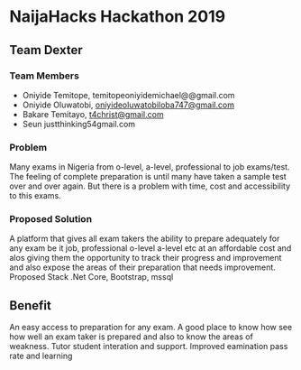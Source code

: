 # NaijaHacks Hackathon 2019
## Team Dexter
### Team Members
- Oniyide Temitope, temitopeoniyidemichael@@gmail.com  
- Oniyide Oluwatobi, oniyideoluwatobiloba747@gmail.com
- Bakare Temitayo, t4christ@gmail.com
- Seun             justthinking54gmail.com

### Problem
Many exams in Nigeria from o-level, a-level, professional to job exams/test. The feeling of complete preparation is until many have taken a sample test over and over again. But there is a problem with time, cost and accessibility to this exams.  

### Proposed Solution

A platform that gives all exam takers the ability to prepare adequately for any exam be it job, professional o-level a-level  etc at an affordable cost and alos giving them the opportunity to track their progress and improvement and also expose the areas of their preparation that needs improvement.
Proposed Stack
.Net Core, Bootstrap, mssql

## Benefit
An easy access to preparation for any exam.
A good place to know how see how well an exam taker is prepared and also to know the areas of weakness.
Tutor student interation and support.
Improved eamination pass rate and learning
